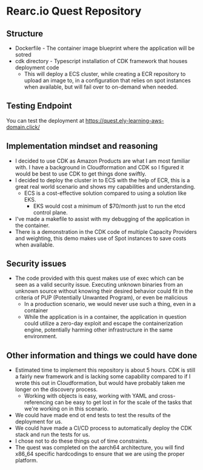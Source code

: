 # Rearc.io Quest Repository

## Structure
- Dockerfile - The container image blueprint where the application will be sotred
- cdk directory - Typescript installation of CDK framework that houses deployment code
  - This will deploy a ECS cluster, while creating a ECR repository to upload an image to, in a configuration that relies on spot instances when available, but will fail over to on-demand when needed.

## Testing Endpoint
You can test the deployment at https://quest.ely-learning-aws-domain.click/

## Implementation mindset and reasoning
- I decided to use CDK as Amazon Products are what I am most familiar with. I have a background in Cloudformation and CDK so I figured it would be best to use CDK to get things done swiftly.
- I decided to deploy the cluster in to ECS with the help of ECR, this is a great real world scenario and shows my capabilities and understanding.
  - ECS is a cost-effective solution compared to using a solution like EKS. 
    - EKS would cost a minimum of $70/month just to run the etcd control plane.
- I've made a makefile to assist with my debugging of the application in the container.
- There is a demonstration in the CDK code of multiple Capacity Providers and weighting, this demo makes use of Spot instances to save costs when available.
## Security issues
- The code provided with this quest makes use of exec which can be seen as a valid security issue. Executing unknown binaries from an unknown source without knowing their desired behavior could fit in the criteria of PUP (Potentially Unwanted Program), or even be malicious
  - In a production scenario, we would never use such a thing, even in a container
  - While the application is in a container, the application in question could utilize a zero-day exploit and escape the containerization engine, potentially harming other infrastructure in the same environment.

## Other information and things we could have done
- Estimated time to implement this repository is about 5 hours. CDK is still a fairly new framework and is lacking some capability compared to if I wrote this out in Cloudformation, but would have probably taken me longer on the discovery process.
  - Working with objects is easy, working with YAML and cross-referencing can be easy to get lost in for the scale of the tasks that we're working on in this scenario.
- We could have made end ot end tests to test the results of the deployment for us.
- We could have made a CI/CD process to automatically deploy the CDK stack and run the tests for us.
- I chose not to do these things out of time constraints.
- The quest was completed on the aarch64 architecture, you will find x86_64 specific hardcodings to ensure that we are using the proper platform.